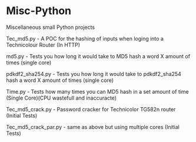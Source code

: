# Misc-Python
Miscellaneous small Python projects

Tec_md5.py - A POC for the hashing of inputs when loging into a Technicolour Router (In HTTP)

md5.py - Tests you how long it would take to MD5 hash a word X amount of times (single core)

pdkdf2_sha254.py - Tests you how long it would take to pdkdf2_sha254 hash a word X amount of times (single core)

Time.py - Tests how many times you can MD5 hash in a set amount of time (Single Core)(CPU wastefull and inaccuracte)

Tec_md5_crack.py - Password cracker for Technicolor TG582n router (Initial Tests)

Tec_md5_crack_par.py - same as above but using multiple cores (Initial Tests)
